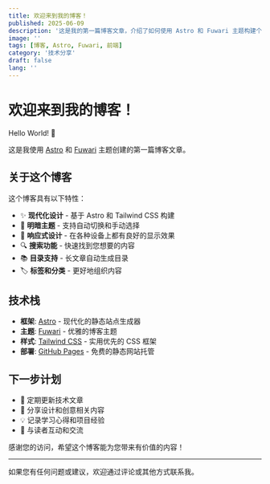 ```yaml
---
title: 欢迎来到我的博客！
published: 2025-06-09
description: '这是我的第一篇博客文章，介绍了如何使用 Astro 和 Fuwari 主题构建个人博客。'
image: ''
tags: [博客, Astro, Fuwari, 前端]
category: '技术分享'
draft: false 
lang: ''
---
```


# 欢迎来到我的博客！

Hello World! 🎉

这是我使用 [Astro](https://astro.build) 和 [Fuwari](https://github.com/saicaca/fuwari) 主题创建的第一篇博客文章。

## 关于这个博客

这个博客具有以下特性：

- ✨ **现代化设计** - 基于 Astro 和 Tailwind CSS 构建
- 🌙 **明暗主题** - 支持自动切换和手动选择
- 📱 **响应式设计** - 在各种设备上都有良好的显示效果
- 🔍 **搜索功能** - 快速找到您想要的内容
- 📚 **目录支持** - 长文章自动生成目录
- 🏷️ **标签和分类** - 更好地组织内容

## 技术栈

- **框架**: [Astro](https://astro.build) - 现代化的静态站点生成器
- **主题**: [Fuwari](https://github.com/saicaca/fuwari) - 优雅的博客主题
- **样式**: [Tailwind CSS](https://tailwindcss.com) - 实用优先的 CSS 框架
- **部署**: [GitHub Pages](https://pages.github.com) - 免费的静态网站托管

## 下一步计划

- 📝 定期更新技术文章
- 🎨 分享设计和创意相关内容
- 💡 记录学习心得和项目经验
- 🤝 与读者互动和交流

感谢您的访问，希望这个博客能为您带来有价值的内容！

---

如果您有任何问题或建议，欢迎通过评论或其他方式联系我。